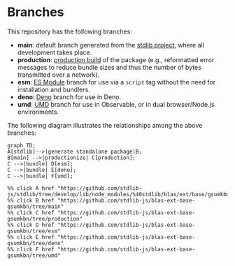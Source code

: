 <!--

@license Apache-2.0

Copyright (c) 2022 The Stdlib Authors.

Licensed under the Apache License, Version 2.0 (the "License");
you may not use this file except in compliance with the License.
You may obtain a copy of the License at

    http://www.apache.org/licenses/LICENSE-2.0

Unless required by applicable law or agreed to in writing, software
distributed under the License is distributed on an "AS IS" BASIS,
WITHOUT WARRANTIES OR CONDITIONS OF ANY KIND, either express or implied.
See the License for the specific language governing permissions and
limitations under the License.

-->

# Branches

This repository has the following branches:

-   **main**: default branch generated from the [stdlib project][stdlib-url], where all development takes place.
-   **production**: [production build][production-url] of the package (e.g., reformatted error messages to reduce bundle sizes and thus the number of bytes transmitted over a network).
-   **esm**: [ES Module][esm-url] branch for use via a `script` tag without the need for installation and bundlers.
-   **deno**: [Deno][deno-url] branch for use in Deno.
-   **umd**: [UMD][umd-url] branch for use in Observable, or in dual browser/Node.js environments.

The following diagram illustrates the relationships among the above branches:

```mermaid
graph TD;
A[stdlib]-->|generate standalone package|B;
B[main] -->|productionize| C[production];
C -->|bundle| D[esm];
C -->|bundle| E[deno];
C -->|bundle| F[umd];

%% click A href "https://github.com/stdlib-js/stdlib/tree/develop/lib/node_modules/%40stdlib/blas/ext/base/gsumkbn"
%% click B href "https://github.com/stdlib-js/blas-ext-base-gsumkbn/tree/main"
%% click C href "https://github.com/stdlib-js/blas-ext-base-gsumkbn/tree/production"
%% click D href "https://github.com/stdlib-js/blas-ext-base-gsumkbn/tree/esm"
%% click E href "https://github.com/stdlib-js/blas-ext-base-gsumkbn/tree/deno"
%% click F href "https://github.com/stdlib-js/blas-ext-base-gsumkbn/tree/umd"
```

[stdlib-url]: https://github.com/stdlib-js/stdlib/tree/develop/lib/node_modules/%40stdlib/blas/ext/base/gsumkbn
[production-url]: https://github.com/stdlib-js/blas-ext-base-gsumkbn/tree/production
[deno-url]: https://github.com/stdlib-js/blas-ext-base-gsumkbn/tree/deno
[umd-url]: https://github.com/stdlib-js/blas-ext-base-gsumkbn/tree/umd
[esm-url]: https://github.com/stdlib-js/blas-ext-base-gsumkbn/tree/esm
